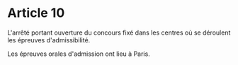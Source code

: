 # Article 10

L'arrêté portant ouverture du concours fixé dans les centres où se déroulent les épreuves d'admissibilité.

Les épreuves orales d'admission ont lieu à Paris.
